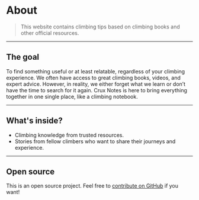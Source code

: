 # About 

> This website contains climbing tips based on climbing books and other official resources.

---

## The goal

To find something useful or at least relatable, regardless of your climbing experience. We often have access to great climbing books, videos, and expert advice. However, in reality, we either forget what we learn or don’t have the time to search for it again. Crux Notes is here to bring everything together in one single place, like a climbing notebook.

---

## What's inside?

- Climbing knowledge from trusted resources.
- Stories from fellow climbers who want to share their journeys and experience.

---

## Open source

This is an open source project. Feel free to [contribute on GitHub](https://github.com/tsolakoua/cruxnotes.git) if you want!
